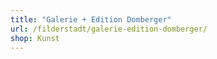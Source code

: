 ```yaml
---
title: "Galerie + Edition Domberger"
url: /filderstadt/galerie-edition-domberger/
shop: Kunst
---
```

